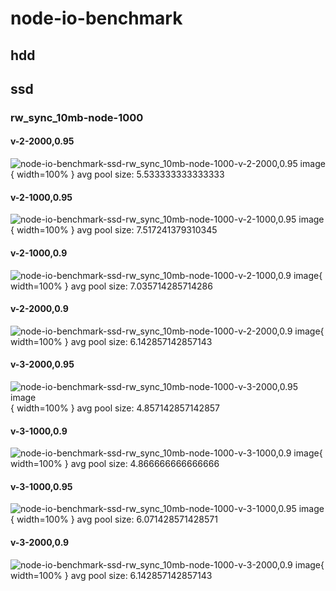 # node-io-benchmark
## hdd
## ssd
### rw_sync_10mb-node-1000
#### v-2-2000,0.95
![node-io-benchmark-ssd-rw_sync_10mb-node-1000-v-2-2000,0.95 image](figures/node-io-benchmark-ssd-rw_sync_10mb-node-1000-v-2-2000,0.95.png){ width=100% }
avg pool size: 5.533333333333333

#### v-2-1000,0.95
![node-io-benchmark-ssd-rw_sync_10mb-node-1000-v-2-1000,0.95 image](figures/node-io-benchmark-ssd-rw_sync_10mb-node-1000-v-2-1000,0.95.png){ width=100% }
avg pool size: 7.517241379310345

#### v-2-1000,0.9
![node-io-benchmark-ssd-rw_sync_10mb-node-1000-v-2-1000,0.9 image](figures/node-io-benchmark-ssd-rw_sync_10mb-node-1000-v-2-1000,0.9.png){ width=100% }
avg pool size: 7.035714285714286

#### v-2-2000,0.9
![node-io-benchmark-ssd-rw_sync_10mb-node-1000-v-2-2000,0.9 image](figures/node-io-benchmark-ssd-rw_sync_10mb-node-1000-v-2-2000,0.9.png){ width=100% }
avg pool size: 6.142857142857143

#### v-3-2000,0.95
![node-io-benchmark-ssd-rw_sync_10mb-node-1000-v-3-2000,0.95 image](figures/node-io-benchmark-ssd-rw_sync_10mb-node-1000-v-3-2000,0.95.png){ width=100% }
avg pool size: 4.857142857142857

#### v-3-1000,0.9
![node-io-benchmark-ssd-rw_sync_10mb-node-1000-v-3-1000,0.9 image](figures/node-io-benchmark-ssd-rw_sync_10mb-node-1000-v-3-1000,0.9.png){ width=100% }
avg pool size: 4.866666666666666

#### v-3-1000,0.95
![node-io-benchmark-ssd-rw_sync_10mb-node-1000-v-3-1000,0.95 image](figures/node-io-benchmark-ssd-rw_sync_10mb-node-1000-v-3-1000,0.95.png){ width=100% }
avg pool size: 6.071428571428571

#### v-3-2000,0.9
![node-io-benchmark-ssd-rw_sync_10mb-node-1000-v-3-2000,0.9 image](figures/node-io-benchmark-ssd-rw_sync_10mb-node-1000-v-3-2000,0.9.png){ width=100% }
avg pool size: 6.142857142857143

